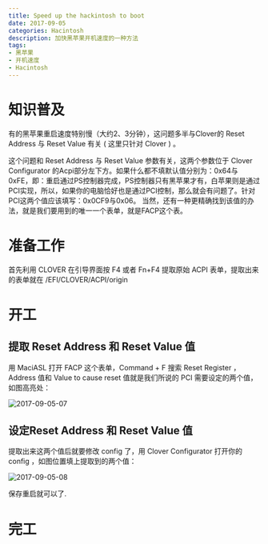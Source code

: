 ```yaml
---
title: Speed up the hackintosh to boot
date: 2017-09-05
categories: Hacintosh
description: 加快黑苹果开机速度的一种方法
tags:
- 黑苹果
- 开机速度
- Hacintosh
---
```


# 知识普及

有的黑苹果重启速度特别慢（大约2、3分钟），这问题多半与Clover的 Reset Address 与 Reset Value 有关 ( 这里只针对 Clover ) 。

这个问题和 Reset Address 与 Reset Value 参数有关，这两个参数位于 Clover Configurator 的Acpi部分左下方。如果什么都不填默认值分别为：0x64与0xFE，即：重启通过PS控制器完成，PS控制器只有黑苹果才有，白苹果则是通过PCI实现，所以，如果你的电脑恰好也是通过PCI控制，那么就会有问题了。针对PCI这两个值应该填写：0x0CF9与0x06。 当然，还有一种更精确找到该值的办法，就是我们要用到的唯一一个表单，就是FACP这个表。

# 准备工作

首先利用 CLOVER 在引导界面按 F4 或者 Fn+F4 提取原始 ACPI 表单，提取出来的表单就在 /EFI/CLOVER/ACPI/origin 

# 开工

## 提取 Reset Address 和 Reset Value 值

用 MaciASL 打开 FACP 这个表单，Command + F 搜索 Reset Register ， Address 值和 Value to cause reset 值就是我们所说的 PCI 需要设定的两个值，如图高亮处：

  ![2017-09-05-07](http://ovefvi4g3.bkt.clouddn.com/2017-09-05-07-1.png)

## 设定Reset Address 和 Reset Value 值

提取出来这两个值后就要修改 config 了，用 Clover Configurator 打开你的 config ，如图位置填上提取到的两个值：

  ![2017-09-05-08](http://ovefvi4g3.bkt.clouddn.com/2017-09-05-08-1.png)

保存重启就可以了.
    
# 完工





